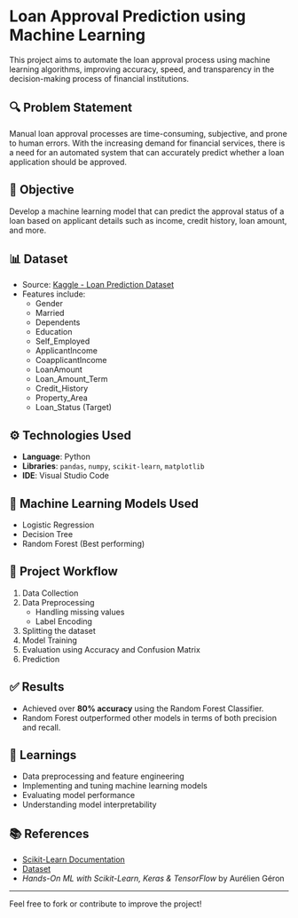 # Loan Approval Prediction using Machine Learning

This project aims to automate the loan approval process using machine learning algorithms, improving accuracy, speed, and transparency in the decision-making process of financial institutions.

## 🔍 Problem Statement

Manual loan approval processes are time-consuming, subjective, and prone to human errors. With the increasing demand for financial services, there is a need for an automated system that can accurately predict whether a loan application should be approved.

## 🎯 Objective

Develop a machine learning model that can predict the approval status of a loan based on applicant details such as income, credit history, loan amount, and more.

## 📊 Dataset

- Source: [Kaggle - Loan Prediction Dataset](https://www.kaggle.com/datasets)
- Features include:
  - Gender
  - Married
  - Dependents
  - Education
  - Self_Employed
  - ApplicantIncome
  - CoapplicantIncome
  - LoanAmount
  - Loan_Amount_Term
  - Credit_History
  - Property_Area
  - Loan_Status (Target)

## ⚙️ Technologies Used

- **Language**: Python
- **Libraries**: `pandas`, `numpy`, `scikit-learn`, `matplotlib`
- **IDE**: Visual Studio Code

## 🚀 Machine Learning Models Used

- Logistic Regression
- Decision Tree
- Random Forest (Best performing)

## 🔧 Project Workflow

1. Data Collection
2. Data Preprocessing
   - Handling missing values
   - Label Encoding
3. Splitting the dataset
4. Model Training
5. Evaluation using Accuracy and Confusion Matrix
6. Prediction

## ✅ Results

- Achieved over **80% accuracy** using the Random Forest Classifier.
- Random Forest outperformed other models in terms of both precision and recall.


## 🧠 Learnings

- Data preprocessing and feature engineering
- Implementing and tuning machine learning models
- Evaluating model performance
- Understanding model interpretability

## 📚 References

- [Scikit-Learn Documentation](https://scikit-learn.org/)
- [Dataset](https://thecleverprogrammer.com/2023/05/15/)
- *Hands-On ML with Scikit-Learn, Keras & TensorFlow* by Aurélien Géron

---

Feel free to fork or contribute to improve the project!

